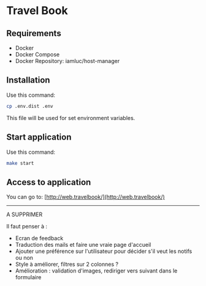 # Travel Book

## Requirements 

* Docker
* Docker Compose
* Docker Repository: iamluc/host-manager

## Installation

Use this command:

```bash
cp .env.dist .env
```

This file will be used for set environment variables.


## Start application

Use this command:

```bash
make start
```

## Access to application

You can go to: [http://web.travelbook/](http://web.travelbook/)


-----------------------------
A SUPPRIMER

Il faut penser à :
- Ecran de feedback
- Traduction des mails et faire une vraie page d'accueil
- Ajouter une préférence sur l'utilisateur pour décider s'il veut les notifs ou non
- Style à améliorer, filtres sur 2 colonnes ?
- Amélioration : validation d'images, rediriger vers suivant dans le formulaire
